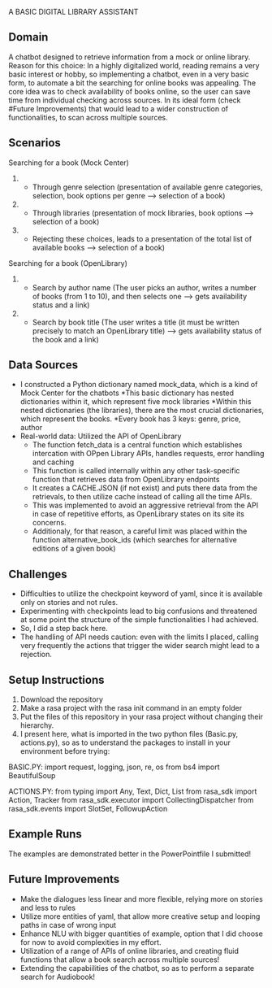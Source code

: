 A BASIC DIGITAL LIBRARY ASSISTANT

## Domain
A chatbot designed to retrieve information from a mock or online library.
Reason for this choice: 
In a highly digitalized world, reading remains a very basic interest or hobby,
so implementing a chatbot, even in a very basic form, to automate a bit the searching for online books was appealing.
The core idea was to check availability of books online, so the user can save time from individual checking across sources.
In its ideal form (check #Future Improvements) that would lead to a wider construction of functionalities, to scan across multiple sources.

## Scenarios
  Searching for a book (Mock Center)
  1) - Through genre selection (presentation of available genre categories, selection, book options per genre --> selection of a book)
  2) - Through libraries (presentation of mock libraries, book options --> selection of a book)
  3) - Rejecting these choices, leads to a presentation of the total list of available books --> selection of a book)

  Searching for a book (OpenLibrary)
  1) - Search by author name (The user picks an author, writes a number of books (from 1 to 10), and then selects one --> gets availability status and a link)
  2) - Search by book title (The user writes a title (it must be written precisely to match an OpenLibrary title) --> gets availability status of the book and a link)

## Data Sources
- I constructed a Python dictionary named mock_data, which is a kind of Mock Center for the chatbots
  *This basic dictionary has nested dictionaries within it, which represent five mock libraries
  *Within this nested dictionaries (the libraries), there are the most crucial dictionaries, which represent the books.
  *Every book has 3 keys: genre, price, author
- Real-world data: Utilized the API of OpenLibrary
  * The function fetch_data is a central function which establishes intercation with OPpen Library APIs, handles requests, error handling and caching
  * This function is called internally within any other task-specific function that retrieves data from OpenLibrary endpoints
  * It creates a CACHE.JSON (if not exist) and puts there data from the retrievals, to then utilize cache instead of calling all the time APIs.
  * This was implemented to avoid an aggressive retrieval from the API in case of repetitive efforts, as OpenLibrary states on its site its concerns.
  * Additionaly, for that reason, a careful limit was placed within the function alternative_book_ids (which searches for alternative editions of a given book)

## Challenges
- Difficulties to utilize the checkpoint keyword of yaml, since it is available only on stories and not rules.
- Experimenting with checkpoints lead to big confusions and threatened at some point the structure of the simple functionalities I had achieved.
- So, I did a step back here.
- The handling of API needs caution: even with the limits I placed, calling very frequently the actions that trigger the wider search might lead to a rejection.

## Setup Instructions
1. Download the repository
2. Make a rasa project with the rasa init command in an empty folder
3. Put the files of this repository in your rasa project without changing their hierarchy.
4. I present here, what is imported in the two python files (Basic.py, actions.py), so as to understand the packages to install in your environment before trying:

BASIC.PY: 
import request, logging, json, re, os
from bs4 import BeautifulSoup

ACTIONS.PY:
from typing import Any, Text, Dict, List
from rasa_sdk import Action, Tracker
from rasa_sdk.executor import CollectingDispatcher
from rasa_sdk.events import SlotSet, FollowupAction



## Example Runs
The examples are demonstrated better in the PowerPointfile I submitted!

## Future Improvements
- Make the dialogues less linear and more flexible, relying more on stories and less to rules
- Utilize more entities of yaml, that allow more creative setup and looping paths in case of wrong input
- Enhance NLU with bigger quantities of example, option that I did choose for now to avoid complexities in my effort.
- Utilization of a range of APIs of online libraries, and creating fluid functions that allow a book search across multiple sources!
- Extending the capabiilities of the chatbot, so as to perform a separate search for Audiobook!


